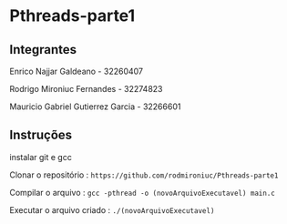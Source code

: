 # Pthreads-parte1
## Integrantes
Enrico Najjar Galdeano - 32260407

Rodrigo Mironiuc Fernandes - 32274823

Mauricio Gabriel Gutierrez Garcia - 32266601

## Instruções
instalar git e gcc

Clonar o repositório : `https://github.com/rodmironiuc/Pthreads-parte1`

Compilar o arquivo : `gcc -pthread -o (novoArquivoExecutavel) main.c`

Executar o arquivo criado : `./(novoArquivoExecutavel)`
